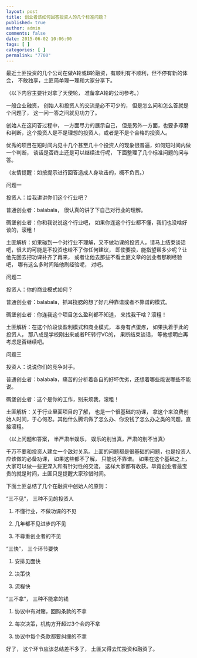 ```yaml
---
layout: post
title: 创业者该如何回答投资人的几个标准问题？
published: true
author: admin
comments: false
date: 2015-06-02 10:06:00
tags: [ ]
categories: [ ]
permalink: "7700"
---
```



最近土匪投资的几个公司在做A轮或B轮融资，有顺利有不顺利，但不停有新的体会， 不敢独享，土匪简单理一理和大家分享下。

（以下内容主要针对拿了天使轮， 准备拿A轮的公司参考。）

一般企业融资， 创始人和投资人的交流是必不可少的， 但是怎么问和怎么答就是个问题了， 这一问一答之间就见功力了。

创始人在这问答过程中， 一方面尽力的展示自己， 但是另外一方面，也要多琢磨和判断，这个投资人是不是理想的投资人，或者是不是个合格的投资人。

优秀的项目在短时间内见十几个甚至几十个投资人的现象很普遍，如何短时间内做一个判断， 谈话是否终止还是可以继续进行呢， 下面整理了几个标准问题的问与答。

（友情提醒：如按提示进行回答造成人身攻击的，概不负责。）

问题一

投资人：给我讲讲你们这个行业吧？

普通创业者：balabala， 很认真的讲了下自己对行业的理解。

碉堡创业者：你和我说说这个行业吧， 如果你连这个行业都不懂，我们也没啥好谈的，滚粗！

土匪解析：如果碰到一个对行业不理解，又不做功课的投资人，请马上结束谈话吧，很大的可能是不投资也给不了你任何建议， 即使要投，能指望帮多少呢？让他先回去把功课补齐了再来， 或者让他去那些不看土匪文章的创业者那刷经验吧， 哪有这么多时间陪他刷经验呢， 对吧。

问题二

投资人：你的商业模式如何？

普通创业者：balabala，抓耳挠腮的想了好几种靠谱或者不靠谱的模式。

碉堡创业者：你连我这个项目怎么盈利都不知道， 来找我干啥？滚粗！

土匪解析：在这个阶段谈盈利模式和商业模式， 本身有点蛋疼， 如果执着于此的投资人， 那八成是学校刚出来或者PE转行VC的， 果断结束谈话， 等他想明白再考虑是否继续吧。

问题三

投资人：说说你们的竞争对手。

普通创业者：balabala，痛苦的分析着各自的好坏优劣，还想着哪些能说哪些不能说。

碉堡创业者：这个是你的工作，别来烦我，滚粗！

土匪解析：关于行业里面项目的了解， 也是一个很基础的功课， 拿这个来浪费创始人时间，于心何忍。其他什么腾讯做了怎么办、你没钱了怎么办之类的问题，直接滚粗。

（以上问题和答案， 半严肃半娱乐， 娱乐的别当真，严肃的别不当真）

千万不要和投资人建立一个敌对关系。上面的问题都是很基础的问题，也是投资人应该做的必备功课， 如果这些都不了解， 只能说不靠谱。 如果在这个基础之上， 大家可以做一些更深入和有针对性的交流， 这样大家都有收获。毕竟创业者最宝贵的就是时间，土匪只是提醒大家珍惜时间。

下面土匪总结了几个在融资中创始人的原则：

“三不见”， 三种不见的投资人

1. 不懂行业，不做功课的不见

2. 几年都不见进步的不见

3. 不尊重创业者的不见

“三快”， 三个环节要快

1. 安排见面快

2. 决策快

3. 流程快

“三不拿”， 三种不能拿的钱

1. 协议中有对赌，回购条款的不拿

2. 每次决策，机构方开超过3个会的不拿

3. 协议中每个条款都要纠缠的不拿

好了， 这个环节应该总结差不多了， 土匪又得去忙投资和融资了。